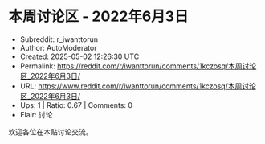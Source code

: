 # 本周讨论区 - 2022年6月3日

- Subreddit: r_iwanttorun
- Author: AutoModerator
- Created: 2025-05-02 12:26:30 UTC
- Permalink: https://reddit.com/r/iwanttorun/comments/1kczosq/本周讨论区_2022年6月3日/
- URL: https://www.reddit.com/r/iwanttorun/comments/1kczosq/本周讨论区_2022年6月3日/
- Ups: 1 | Ratio: 0.67 | Comments: 0
- Flair: 讨论


欢迎各位在本贴讨论交流。

